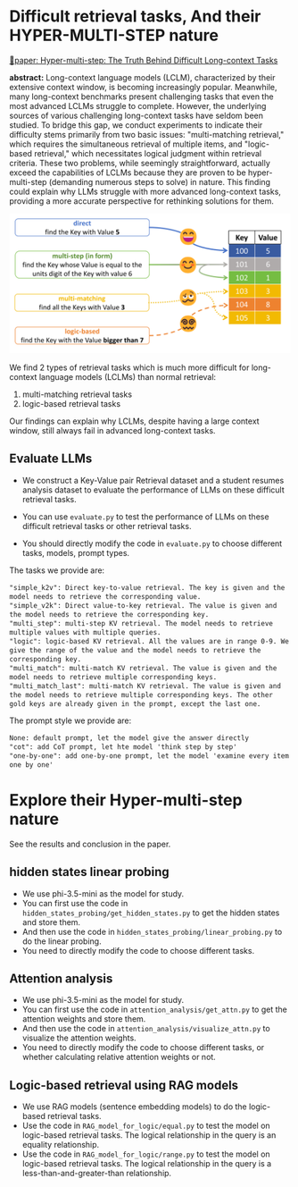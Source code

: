 # Difficult retrieval tasks, And their HYPER-MULTI-STEP nature

[📜paper: Hyper-multi-step: The Truth Behind Difficult Long-context Tasks](https://arxiv.org/abs/2410.04422)

**abstract:** Long-context language models (LCLM), characterized by their extensive context window, is becoming increasingly popular. Meanwhile, many long-context benchmarks present challenging tasks that even the most advanced LCLMs struggle to complete. However, the underlying sources of various challenging long-context tasks have seldom been studied. To bridge this gap, we conduct experiments to indicate their difficulty stems primarily from two basic issues: "multi-matching retrieval," which requires the simultaneous retrieval of multiple items, and "logic-based retrieval," which necessitates logical judgment within retrieval criteria. These two problems, while seemingly straightforward, actually exceed the capabilities of LCLMs because they are proven to be hyper-multi-step (demanding numerous steps to solve) in nature. This finding could explain why LLMs struggle with more advanced long-context tasks, providing a more accurate perspective for rethinking solutions for them.


![four_problems](four_problems.png)

We find 2 types of retrieval tasks which is much more difficult for long-context language models (LCLMs) than normal retrieval:
1. multi-matching retrieval tasks
2. logic-based retrieval tasks


Our findings can explain why LCLMs, despite having a large context window, still always fail in advanced long-context tasks.

## Evaluate LLMs
* We construct a Key-Value pair Retrieval dataset and a student resumes analysis dataset to evaluate the performance of LLMs on these difficult retrieval tasks.

* You can use ``evaluate.py`` to test the performance of LLMs on these difficult retrieval tasks or other retrieval tasks.

* You should directly modify the code in ``evaluate.py`` to choose different tasks, models, prompt types.

The tasks we provide are:
```
"simple_k2v": Direct key-to-value retrieval. The key is given and the model needs to retrieve the corresponding value.
"simple_v2k": Direct value-to-key retrieval. The value is given and the model needs to retrieve the corresponding key.
"multi_step": multi-step KV retrieval. The model needs to retrieve multiple values with multiple queries.
"logic": logic-based KV retrieval. All the values are in range 0-9. We give the range of the value and the model needs to retrieve the corresponding key.
"multi_match": multi-match KV retrieval. The value is given and the model needs to retrieve multiple corresponding keys.
"multi_match_last": multi-match KV retrieval. The value is given and the model needs to retrieve multiple corresponding keys. The other gold keys are already given in the prompt, except the last one.
```

The prompt style we provide are:
```
None: default prompt, let the model give the answer directly
"cot": add CoT prompt, let hte model 'think step by step'
"one-by-one": add one-by-one prompt, let the model 'examine every item one by one'
```

# Explore their Hyper-multi-step nature
See the results and conclusion in the paper.

## hidden states linear probing
* We use phi-3.5-mini as the model for study.
* You can first use the code in ``hidden_states_probing/get_hidden_states.py`` to get the hidden states and store them.
* And then use the code in ``hidden_states_probing/linear_probing.py`` to do the linear probing.
* You need to directly modify the code to choose different tasks.

## Attention analysis
* We use phi-3.5-mini as the model for study.
* You can first use the code in ``attention_analysis/get_attn.py`` to get the attention weights and store them.
* And then use the code in ``attention_analysis/visualize_attn.py`` to visualize the attention weights.
* You need to directly modify the code to choose different tasks, or whether calculating relative attention weights or not.

## Logic-based retrieval using RAG models
* We use RAG models (sentence embedding models) to do the logic-based retrieval tasks.
* Use the code in ``RAG_model_for_logic/equal.py`` to test the model on logic-based retrieval tasks. The logical relationship in the query is an equality relationship.
* Use the code in ``RAG_model_for_logic/range.py`` to test the model on logic-based retrieval tasks. The logical relationship in the query is a less-than-and-greater-than relationship.

